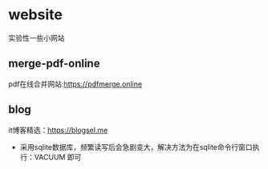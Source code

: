 # website
实验性一些小网站

## merge-pdf-online
pdf在线合并网站:https://pdfmerge.online

## blog
 it博客精选：https://blogsel.me
 
- 采用sqlite数据库，频繁读写后会急剧变大，解决方法为在sqlite命令行窗口执行：VACUUM  即可